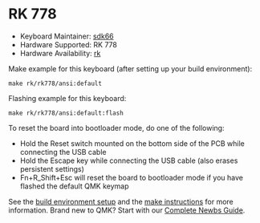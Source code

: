 # RK 778

* Keyboard Maintainer: [sdk66](https://github.com/sdk66)
* Hardware Supported: RK 778
* Hardware Availability: [rk](http://www.rkgaming.com)

Make example for this keyboard (after setting up your build environment):

    make rk/rk778/ansi:default
        
Flashing example for this keyboard:

    make rk/rk778/ansi:default:flash

To reset the board into bootloader mode, do one of the following:

* Hold the Reset switch mounted on the bottom side of the PCB while connecting the USB cable
* Hold the Escape key while connecting the USB cable (also erases persistent settings)
* Fn+R_Shift+Esc will reset the board to bootloader mode if you have flashed the default QMK keymap

See the [build environment setup](https://docs.qmk.fm/#/getting_started_build_tools) and the [make instructions](https://docs.qmk.fm/#/getting_started_make_guide) for more information. Brand new to QMK? Start with our [Complete Newbs Guide](https://docs.qmk.fm/#/newbs).

